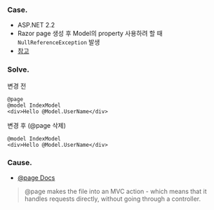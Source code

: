 ### Case. 
- ASP.NET 2.2
- Razor page 생성 후 Model의 property 사용하려 할 때 `NullReferenceException` 발생
- [참고](https://stackoverflow.com/questions/50023096/why-is-my-model-object-always-null-on-my-razor-page-in-dotnet-core-2-x-razor-pag)

### Solve.
변경 전
```cshtml
@page
@model IndexModel
<div>Hello @Model.UserName</div>
```
변경 후 (@page 삭제)
```cshtml
@model IndexModel
<div>Hello @Model.UserName</div>
```

### Cause.
- [@page Docs](https://docs.microsoft.com/en-us/aspnet/core/razor-pages/?view=aspnetcore-3.0&tabs=visual-studio)
> @page makes the file into an MVC action - which means that it handles requests directly, without going through a controller.
